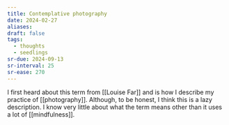 ```yaml
---
title: Contemplative photography
date: 2024-02-27
aliases: 
draft: false
tags:
  - thoughts
  - seedlings
sr-due: 2024-09-13
sr-interval: 25
sr-ease: 270
---
```

I first heard about this term from [[Louise Far]] and is how I describe my practice of [[photography]]. Although, to be honest, I think this is a lazy description. I know very little about what the term means other than it uses a lot of [[mindfulness]].